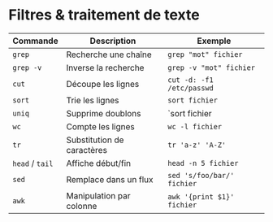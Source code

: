 # Filtres & traitement de texte

| Commande | Description | Exemple |
|----------|-------------|---------|
| `grep` | Recherche une chaîne | `grep "mot" fichier` |
| `grep -v` | Inverse la recherche | `grep -v "mot" fichier` |
| `cut` | Découpe les lignes | `cut -d: -f1 /etc/passwd` |
| `sort` | Trie les lignes | `sort fichier` |
| `uniq` | Supprime doublons | `sort fichier | uniq` |
| `wc` | Compte les lignes | `wc -l fichier` |
| `tr` | Substitution de caractères | `tr 'a-z' 'A-Z'` |
| `head` / `tail` | Affiche début/fin | `head -n 5 fichier` |
| `sed` | Remplace dans un flux | `sed 's/foo/bar/' fichier` |
| `awk` | Manipulation par colonne | `awk '{print $1}' fichier` |
